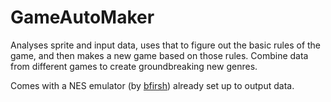 GameAutoMaker
=============

Analyses sprite and input data, uses that to figure out the basic rules of the
game, and then makes a new game based on those rules. Combine data from
different games to create groundbreaking new genres.

Comes with a NES emulator (by [bfirsh](https://github.com/bfirsh/jsnes)) already 
set up to output data.